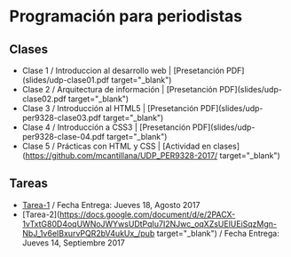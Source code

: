 # Programación para periodistas

## Clases
 
* Clase 1 / Introduccion al desarrollo web | [Presetanción PDF](slides/udp-clase01.pdf target="_blank")
* Clase 2 / Arquitectura de información | [Presetanción PDF](slides/udp-clase02.pdf target="_blank")
* Clase 3 / Introducción al HTML5 | [Presetanción PDF](slides/udp-per9328-clase03.pdf target="_blank")
* Clase 4 / Introducción a CSS3 | [Presetanción PDF](slides/udp-per9328-clase-04.pdf target="_blank")
* Clase 5 / Prácticas con HTML y CSS | [Actividad en clases](https://github.com/mcantillana/UDP_PER9328-2017/ target="_blank")

## Tareas
* [Tarea-1](#) / Fecha Entrega: Jueves 18, Agosto 2017
* [Tarea-2](https://docs.google.com/document/d/e/2PACX-1vTxtG80D4oqUWNoJWYwsUDtPqIu7I2NJwc_oqXZsUElUEiSqzMgn-NbJ_1v6eIBxurvPQR2bV4ukUx_/pub target="_blank") / Fecha Entrega: Jueves 14, Septiembre 2017 

<!-- ## Material de Apoyo -->

